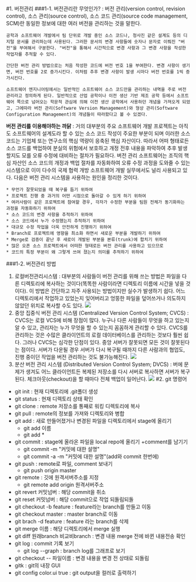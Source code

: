 #1. 버전관리
###1-1. 버전관리란 무엇인가?
: 버전 관리(version control, revision control), 소스 관리(source control), 소스 코드 관리(source code management, SCM)란 동일한 정보에 대한 여러 버전을 관리하는 것을 말한다.

	공학과 소프트웨어 개발에서 팀 단위로 개발 중인 소스 코드나, 청사진 같은 설계도 등의 디지털 문서를 관리하는데 사용된다. 그러한 문서의 변경 사항들에 숫자나 문자로 이뤄진 "버전"을 부여해서 구분한다. "버전"을 통해서 시간적으로 변경 사항과 그 변경 사항을 작성한 작업자를 추적할 수 있다.

	간단한 버전 관리 방법으로는 처음 작성한 코드에 버전 번호 1을 부여한다. 변경 사항이 생기면, 버전 번호를 2로 증가시킨다. 이처럼 추후 변경 사항이 발생 시마다 버전 번호를 1씩 증가시킨다.
 	
 	소프트웨어 엔지니어링에서는 일반적인 소프트웨어 소스 코드만을 관리하는 내역을 주로 버전 관리라고 정의하게 된다. 일반적으로 산업 공학이나 이전 생산 기반 제조 공학 등에서 소프트웨어 쪽으로 넘어오는 학문적 관심에 의해 이전 생산 공학에서 사용하던 개념을 가져오게 되었고, 그에따라 버전 관리(Software Version Management)와 형상 관리(Software Configuration Management)의 개념들이 따라왔다고 볼 수 있겠다.

**버전 관리를 이용해야하는 까닭**
: 거의 대부분의 주요 소프트웨어 개발 프로젝트는 아직도 소프트웨어의 설계도라 할 수 있는 소스 코드 작성이 주요한 부분이 되며 이러한 소스 코드는 기업체 또는 연구소의 핵심 역량이 응축된 핵심 자산이다. 따라서 어떠 형태로든 소스 코드를 백업하여 분실의 위험에서 보호하고 개정 전후 내용을 파악하여 추후 발생할지도 모를 오류 수정에 대비하는 절차가 필요하다. 버전 관리 소프트웨어는 조직의 핵심 자산인 소스 코드의 개정과 백업 절차를 자동화하여 오류 수정 과정을 도와줄 수 있는 시스템으로 이미 다수의 국제 협력 개방 소프트웨어 개발 실무에서도 널리 사용되고 있다. 다음은 버전 관리 시스템을 사용하는 원인을 정리한 것이다.

	* 무언가 잘못되었을 때 복구를 돕기 위하여
	* 프로젝트 진행 중 과거의 어떤 시점으로 돌아갈 수 있게 하기 위하여
	* 여러사람이 같은 프로젝트에 참여할 경우, 각자가 수정한 부분을 팀원 전체가 동기화하는 과정을 자동화하기 위하여
	* 소스 코드의 변경 사항을 추적하기 위하여
	* 소스 코드에서 누가 수정했는지 추적하기 위하여
	* 대규모 수정 작업을 더욱 안전하게 진행하기 위하여
	* Branch로 프로젝트에 영향을 최소화 하면서 새로운 부분을 개발하기 위하여
	* Merge로 검증이 끝난 후 새로이 개발된 부분을 본류(trunk)에 합치기 위하여
	* 많은 오픈 소스 프로젝트에서 어떠한 형태로든 버전 관리를 사용하고 있으므로
	* 코드의 특정 부분이 왜 그렇게 쓰여 졌는지 의미를 추적하기 위하여

###1-2. 버전관리 방법
1. 로컬버전관리시스템
: 대부분의 사람들이 버전 관리를 위해 쓰는 방법은 파일을 다른 디렉토리에 복사하는 것이다(똑똑한 사람이라면 디렉토리 이름에 시간을 넣을 것이다). 이 방법은 간단하고 자주 사용되는 방법이지만 실수가 발생하기 쉽다. 어느 디렉토리에서 작업하고 있었는지 잊어버리고 엉뚱한 파일을 덮어쓰거나 의도하지 않았던 위치로 복사할 수도 있다.
![](/home/hong/바탕화면/local.png)
2. 중앙 집중식 버전 관리 시스템 (Centralized Version Control System; CVCS)
: CVCS는 로컬 VCS에 비해 장점이 많다. 누구나 다른 사람들이 무엇을 하고 있는지 알 수 있고, 관리자는 누가 무엇을 할 수 있는지 꼼꼼하게 관리할 수 있다. CVCS를 관리하는 것은 수많은 클라이언트의 로컬 데이터베이스를 관리하는 것보다 훨씬 쉽다.
그러나 CVCS는 심각한 단점이 있다. 중앙 서버가 잘못되면 모든 것이 잘못된다는 점이다. 서버가 다운될 경우 서버가 다시 복구될 때까지 다른 사람과의 협업도, 진행 중이던 작업을 버전 관리하는 것도 불가능해진다.
![](/home/hong/바탕화면/center.png) 
3. 분산 버전 관리 시스템 (Distributed Version Control System; DVCS)
: 버에 문제가 생겨도 어느 클라이언트든 복제된 저장소를 다시 서버로 복사하면 서버가 복구된다. 체크아웃(checkout)을 할 때마다 전체 백업이 일어난다.
![](/home/hong/바탕화면/server.png) 
#2. git 명령어
 * git init : 현재 디렉토리에 .git폴더 생성
 * git status : 현재 디렉토리 상태 확인
 * git clone : remote 저장소를 통째로 워킹 디렉토리에 복사
 * git pull : remote의 정보를 가져와 디렉토리와 병합
 * git add : 새로 만들어졌거나 변경된 파일을 디렉토리에서 stage에 올리기
 	* git add 이름
 	* git add * 
 * git commit : stage에 올라온 파일을 local repo에 올리기 +comment를 남기기
 	* git commit -m "커밋에 대한 설명"
 	* git commit -a -m "커밋에 대한 설명"(add와 commit 한번에)
 * git push : remote로 파일, comment 보내기
 	* git push origin master
 *  git remote : 깃에 원격서버주소를 지정
 	* git remote add origin 원격서버주소
 * git revert 커밋넘버 : 해당 commit을 취소
 * git reset 커밋넘버 : 해당 commit으로 작업 되돌림되돌
 * git checkout -b feature : feature라는 branch를 만들고 이동
 * git checkout master : master branch로 이동
 * git brach -d feature : feature 라는 branch를 삭제
 * git merge 이름 : 해당 디렉토리에서 merge 실행
 * git diff 원래branch 비교비branch : 변경 내용 merge 전에 바뀐 내용전송 확인
 * git log : commit 기록 보기
 	* git log --graph : branch log를 그래프로 보기
 * git checkout -- 파일이름 : 변경 내용을 변경 전 상태로 되돌림
 * gitk : git의 내장 GUI
 * git config color.ui true : git output을 컬러로 출력하기
 